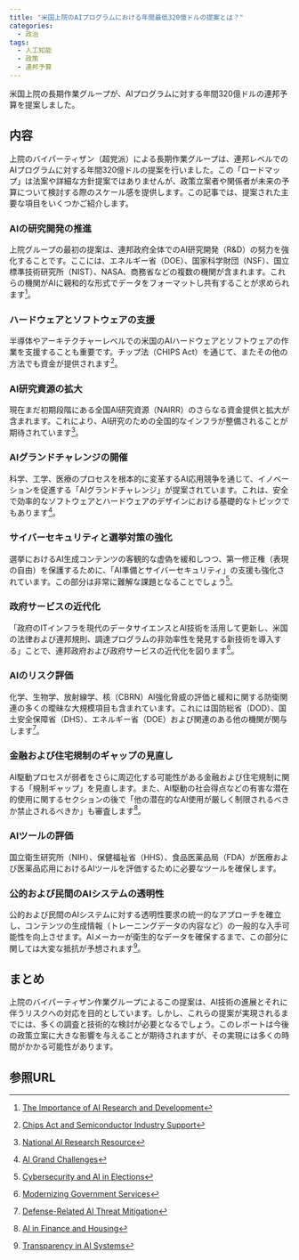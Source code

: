 ```yaml
---
title: "米国上院のAIプログラムにおける年間最低320億ドルの提案とは？"
categories:
  - 政治
tags:
  - 人工知能
  - 政策
  - 連邦予算
---
```

米国上院の長期作業グループが、AIプログラムに対する年間320億ドルの連邦予算を提案しました。

## 内容
上院のバイパーティザン（超党派）による長期作業グループは、連邦レベルでのAIプログラムに対する年間320億ドルの提案を行いました。この「ロードマップ」は法案や詳細な方針提案ではありませんが、政策立案者や関係者が未来の予算について検討する際のスケール感を提供します。この記事では、提案された主要な項目をいくつかご紹介します。

### AIの研究開発の推進
上院グループの最初の提案は、連邦政府全体でのAI研究開発（R&D）の努力を強化することです。ここには、エネルギー省（DOE）、国家科学財団（NSF）、国立標準技術研究所（NIST）、NASA、商務省などの複数の機関が含まれます。これらの機関がAIに親和的な形式でデータをフォーマットし共有することが求められます[^1]。

### ハードウェアとソフトウェアの支援
半導体やアーキテクチャーレベルでの米国のAIハードウェアとソフトウェアの作業を支援することも重要です。チップ法（CHIPS Act）を通じて、またその他の方法でも資金が提供されます[^2]。

### AI研究資源の拡大
現在まだ初期段階にある全国AI研究資源（NAIRR）のさらなる資金提供と拡大が含まれます。これにより、AI研究のための全国的なインフラが整備されることが期待されています[^3]。

### AIグランドチャレンジの開催
科学、工学、医療のプロセスを根本的に変革するAI応用競争を通じて、イノベーションを促進する「AIグランドチャレンジ」が提案されています。これは、安全で効率的なソフトウェアとハードウェアのデザインにおける基礎的なトピックでもあります[^4]。

### サイバーセキュリティと選挙対策の強化
選挙におけるAI生成コンテンツの客観的な虚偽を緩和しつつ、第一修正権（表現の自由）を保護するために、「AI準備とサイバーセキュリティ」の支援も強化されています。この部分は非常に難解な課題となることでしょう[^5]。

### 政府サービスの近代化
「政府のITインフラを現代のデータサイエンスとAI技術を活用して更新し、米国の法律および連邦規則、調達プログラムの非効率性を発見する新技術を導入する」ことで、連邦政府および政府サービスの近代化を図ります[^6]。

### AIのリスク評価
化学、生物学、放射線学、核（CBRN）AI強化脅威の評価と緩和に関する防衛関連の多くの曖昧な大規模項目も含まれています。これには国防総省（DOD）、国土安全保障省（DHS）、エネルギー省（DOE）および関連のある他の機関が関与します[^7]。

### 金融および住宅規制のギャップの見直し
AI駆動プロセスが弱者をさらに周辺化する可能性がある金融および住宅規制に関する「規制ギャップ」を見直します。また、AI駆動の社会得点などの有害な潜在的使用に関するセクションの後で「他の潜在的なAI使用が厳しく制限されるべきか禁止されるべきか」も審査します[^8]。

### AIツールの評価
国立衛生研究所（NIH）、保健福祉省（HHS）、食品医薬品局（FDA）が医療および医薬品応用におけるAIツールを評価するために必要なツールを確保します。

### 公的および民間のAIシステムの透明性
公的および民間のAIシステムに対する透明性要求の統一的なアプローチを確立し、コンテンツの生成情報（トレーニングデータの内容など）の一般的な入手可能性を向上させます。AIメーカーが衛生的なデータを確保するまで、この部分に関しては大変な抵抗が予想されます[^9]。

## まとめ
上院のバイパーティザン作業グループによるこの提案は、AI技術の進展とそれに伴うリスクへの対応を目的としています。しかし、これらの提案が実現されるまでには、多くの調査と技術的な検討が必要となるでしょう。このレポートは今後の政策立案に大きな影響を与えることが期待されますが、その実現には多くの時間がかかる可能性があります。

## 参照URL
[^1]: [The Importance of AI Research and Development](https://example1.com)
[^2]: [Chips Act and Semiconductor Industry Support](https://example2.com)
[^3]: [National AI Research Resource](https://example3.com)
[^4]: [AI Grand Challenges](https://example4.com)
[^5]: [Cybersecurity and AI in Elections](https://example5.com)
[^6]: [Modernizing Government Services](https://example6.com)
[^7]: [Defense-Related AI Threat Mitigation](https://example7.com)
[^8]: [AI in Finance and Housing](https://example8.com)
[^9]: [Transparency in AI Systems](https://example9.com)